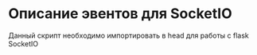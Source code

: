 # Описание эвентов для SocketIO
Данный скрипт необходимо импортировать в head для работы с flask SocketIO
<pre><script src="https://cdnjs.cloudflare.com/ajax/libs/socket.io/4.0.0/socket.io.min.js"></scr ipt></pre>

<h2>Сигналы принимаемые сервером</h2>
event 'connect' - Срабатывает, когда пользователь открывает страницу
event 'disconnect' - Срабатывает, когда пользователь покидает страницу
event 'login' - Принимает json с полями {'name':'имя'}
event 'logout' - Отключает пользователя, если он подключен 
event 'create_session' - Создаёт сессии, принимает json с полями {'type':'тип', 'ph_users': число_ненастоящих_пользователей}. 
    type пока что может быть 'default'. ph_users дожен быть установлен на 0 (Хоть он и никак не влияет в этом формате сессии)
    Реализация ненастоящих пользователей для сессии с одного устройства находиться в разработке.
event 'join_session' - Принимает ключ сессии, по которому подключает пользователя как CLIENT.
    Если пользователь не залогинен или уже состоит в другой сессии, то вернет ошибку
event 'proccess_check' - Запускает сессию в работу, обрабатывает сигнал, только если пользователь имеет тип HOST.
    На данный момент не реализован функционал. Входные данные могут измениться
<br/>
<h2>Сигналы отправляемые сервером</h2>
event 'login_success' - Возвращается если операция авторизации прошла успешно. 
    Содержит json {'message': 'You are connected!', 'name': 'имя', 'type': 'тип'}
event 'logout_success' - Возвращается при отключении пользователя от системы.
    Содержит json {'message': 'You are disconnected!'}
event 'user_connected' - Возвращается всем пользователям одной сессии, когда к ней подключается кто то еще.
    Содержит json {'message': 'User connected!','name': 'имя'}
event 'send_session_key' - вВзвращается при создании новой сессии её хосту.
    Содержит json {'message': 'Session created!','session_key': 'ключ_сессии'}
event 'error' - Возвращается при ошибке во время обработки любого из запросов, принятого сервером.
    Содержит json {'message': 'ошибка'}. Возможно в будующем появится id ошибки, если потребуется парсить их на клиенте.
